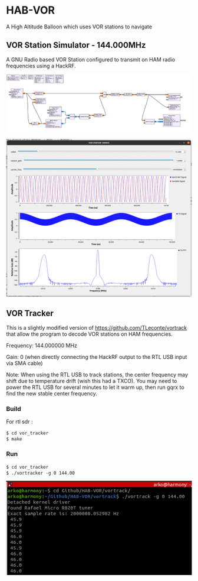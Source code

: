 # HAB-VOR
A High Altitude Balloon which uses VOR stations to navigate

## VOR Station Simulator - 144.000MHz

A GNU Radio based VOR Station configured to transmit on HAM radio frequencies using a HackRF.

![diagram](vor_station_144/screenshots/GNURadio_VOR_Station.png "GNU Radio VOR Station Diagram")

![gui](vor_station_144/screenshots/GNURadio_VOR_Station_GUI.png "GNU Radio VOR Station GUI")

## VOR Tracker

This is a slightly modified version of https://github.com/TLeconte/vortrack that allow the program to decode VOR stations on HAM frequencies.

Frequency: 144.000000 MHz

Gain: 0 (when directly connecting the HackRF output to the RTL USB input via SMA cable)

Note: When using the RTL USB to track stations, the center frequency may shift due to temperature drift (wish this had a TXCO). You may need to power the RTL USB for several minutes to let it warm up, then run gqrx to find the new stable center frequency.

### Build

For rtl sdr :
```
$ cd vor_tracker
$ make
```

### Run
```
$ cd vor_tracker
$ ./vortracker -g 0 144.00
```

![tracker](vor_station_144/screenshots/vortracker_screenshot.png "VOR Tracker")
